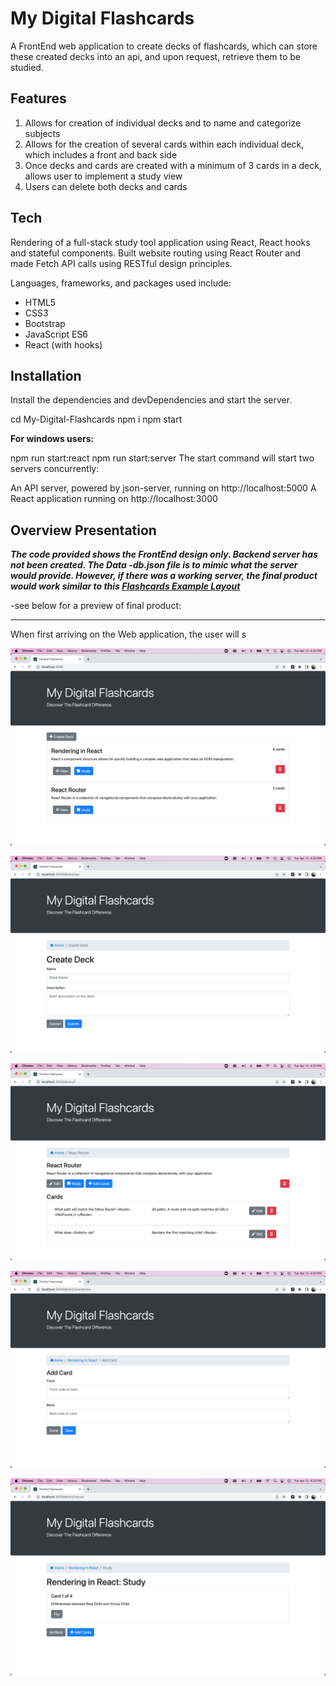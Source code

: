 # My Digital Flashcards


A FrontEnd web application to create decks of flashcards, which can store these created decks into an api, and upon request, retrieve them to be studied.

## Features
1. Allows for creation of individual decks and to name and categorize subjects
2. Allows for the creation of several cards within each individual deck, which includes a front and back side
3. Once decks and cards are created with a minimum of 3 cards in a deck, allows user to implement a study view 
4. Users can delete both decks and cards

## Tech
Rendering of a full-stack study tool application using React, React hooks and stateful components. Built website routing using React Router and made Fetch API calls using RESTful design principles.

Languages, frameworks, and packages used include:

* HTML5
* CSS3
* Bootstrap
* JavaScript ES6
* React (with hooks)


## Installation
Install the dependencies and devDependencies and start the server.

cd My-Digital-Flashcards
npm i
npm start 

**For windows users:**

npm run start:react
npm run start:server
The start command will start two servers concurrently:

An API server, powered by json-server, running on http://localhost:5000 A React application running on http://localhost:3000


## Overview Presentation

_**The code provided shows the FrontEnd design only.  Backend server has not been created.  The Data -db.json file is to mimic what the server would provide.  However, if there was a working server, the final product would work similar to this [Flashcards Example Layout](http://project-flashcards-example.herokuapp.com/)**_

-see below for a preview of final product:

***

When first arriving on the Web application, the user will s

![Home Screen](Screenshots/Home.png)

![Create Screen](Screenshots/Create.png)

![Card Screen](Screenshots/Cards.png)

![Add Cards Screen](Screenshots/AddCards.png)

![Study Screen](Screenshots/Study.png)
